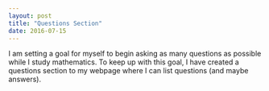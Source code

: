 ```yaml
---
layout: post
title: "Questions Section"
date: 2016-07-15
---
```


I am setting a goal for myself to begin asking as many questions as possible while I study mathematics. To keep up with this goal, I have created a questions section to my webpage where I can list questions (and maybe answers).
